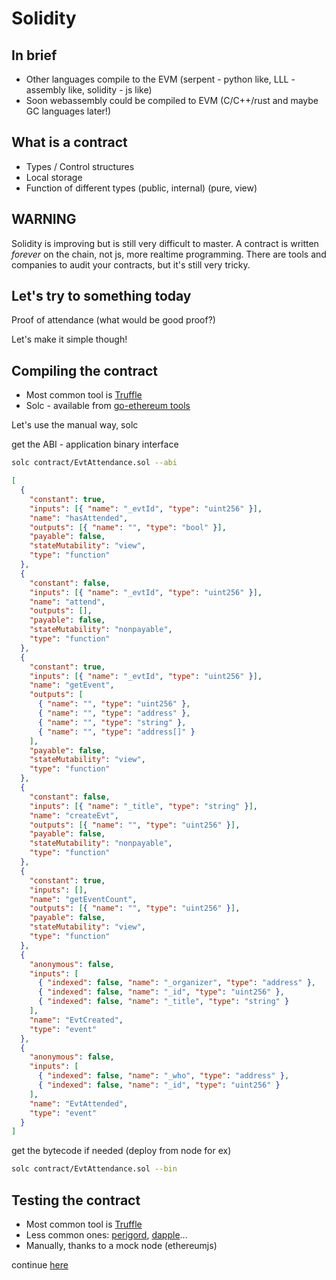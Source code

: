 # Solidity

## In brief

* Other languages compile to the EVM (serpent - python like, LLL - assembly like, solidity - js like)
* Soon webassembly could be compiled to EVM (C/C++/rust and maybe GC languages later!)

## What is a contract

* Types / Control structures
* Local storage
* Function of different types (public, internal) (pure, view)

## WARNING

Solidity is improving but is still very difficult to master.
A contract is written _forever_ on the chain, not js, more realtime programming.
There are tools and companies to audit your contracts, but it's still very tricky.

## Let's try to something today

Proof of attendance (what would be good proof?)

Let's make it simple though!

## Compiling the contract

* Most common tool is [Truffle](http://truffleframework.com/)
* Solc - available from [go-ethereum tools](https://github.com/ethereum/go-ethereum)

Let's use the manual way, solc

get the ABI - application binary interface

```bash
solc contract/EvtAttendance.sol --abi
```

```json
[
  {
    "constant": true,
    "inputs": [{ "name": "_evtId", "type": "uint256" }],
    "name": "hasAttended",
    "outputs": [{ "name": "", "type": "bool" }],
    "payable": false,
    "stateMutability": "view",
    "type": "function"
  },
  {
    "constant": false,
    "inputs": [{ "name": "_evtId", "type": "uint256" }],
    "name": "attend",
    "outputs": [],
    "payable": false,
    "stateMutability": "nonpayable",
    "type": "function"
  },
  {
    "constant": true,
    "inputs": [{ "name": "_evtId", "type": "uint256" }],
    "name": "getEvent",
    "outputs": [
      { "name": "", "type": "uint256" },
      { "name": "", "type": "address" },
      { "name": "", "type": "string" },
      { "name": "", "type": "address[]" }
    ],
    "payable": false,
    "stateMutability": "view",
    "type": "function"
  },
  {
    "constant": false,
    "inputs": [{ "name": "_title", "type": "string" }],
    "name": "createEvt",
    "outputs": [{ "name": "", "type": "uint256" }],
    "payable": false,
    "stateMutability": "nonpayable",
    "type": "function"
  },
  {
    "constant": true,
    "inputs": [],
    "name": "getEventCount",
    "outputs": [{ "name": "", "type": "uint256" }],
    "payable": false,
    "stateMutability": "view",
    "type": "function"
  },
  {
    "anonymous": false,
    "inputs": [
      { "indexed": false, "name": "_organizer", "type": "address" },
      { "indexed": false, "name": "_id", "type": "uint256" },
      { "indexed": false, "name": "_title", "type": "string" }
    ],
    "name": "EvtCreated",
    "type": "event"
  },
  {
    "anonymous": false,
    "inputs": [
      { "indexed": false, "name": "_who", "type": "address" },
      { "indexed": false, "name": "_id", "type": "uint256" }
    ],
    "name": "EvtAttended",
    "type": "event"
  }
]
```

get the bytecode if needed (deploy from node for ex)

```bash
solc contract/EvtAttendance.sol --bin
```

## Testing the contract

* Most common tool is [Truffle](http://truffleframework.com/)
* Less common ones: [perigord](https://github.com/polyswarm/perigord), [dapple](https://dapp.readthedocs.io/en/latest/)...
* Manually, thanks to a mock node (ethereumjs)

continue [here](https://github.com/vincentserpoul/prez-ethereum-dev/blob/master/05_interacting_with_contracts/README.md)